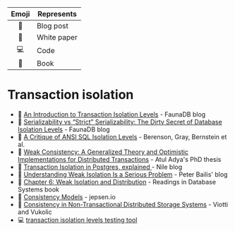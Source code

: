 
Emoji | Represents 
:---: | --- 
:notebook: | Blog post
:page_facing_up: | White paper
:computer: | Code
:book: | Book

# Transaction isolation

- :notebook: [An Introduction to Transaction Isolation Levels][fauna-intro-isolation-levels] - FaunaDB blog
- :notebook: [Serializability vs “Strict” Serializability: The Dirty Secret of Database Isolation Levels][fauna-strict-serializability] - FaunaDB blog
- :page_facing_up: [A Critique of ANSI SQL Isolation Levels][critique-isolation-levels] - Berenson, Gray, Bernstein et al.
- :page_facing_up: [Weak Consistency: A Generalized Theory and Optimistic
Implementations for Distributed Transactions][weak-consistency-generalized-theory] - Atul Adya's PhD thesis
- :notebook: [Transaction Isolation in Postgres, explained
][transaction-isolation-postgres] - Nile blog
- :notebook: [Understanding Weak Isolation Is a Serious Problem][understanding-weak-isolation] - Peter Bailis' blog
- :book: [Chapter 6: Weak Isolation and Distribution][chapter6-weak-isolation] - Readings in Database Systems book
- :notebook: [Consistency Models][consistency-models] - jepsen.io
- :page_facing_up: [Consistency in Non-Transactional
Distributed Storage Systems][consistency-no-sql] - Viotti and Vukolic
- :computer: [transaction isolation levels testing tool][hermitage-test]


[fauna-strict-serializability]: https://fauna.com/blog/serializability-vs-strict-serializability-the-dirty-secret-of-database-isolation-levels
[fauna-intro-isolation-levels]: https://fauna.com/blog/introduction-to-transaction-isolation-levels
[hermitage-test]: https://github.com/ept/hermitage
[critique-isolation-levels]: https://www.microsoft.com/en-us/research/wp-content/uploads/2016/02/tr-95-51.pdf
[weak-consistency-generalized-theory]: https://pmg.csail.mit.edu/papers/adya-phd.pdf
[transaction-isolation-postgres]: https://www.thenile.dev/blog/transaction-isolation-postgres
[understanding-weak-isolation]: http://www.bailis.org/blog/understanding-weak-isolation-is-a-serious-problem/
[chapter6-weak-isolation]: http://www.redbook.io/ch6-isolation.html
[consistency-models]: https://jepsen.io/consistency
[consistency-no-sql]: https://arxiv.org/pdf/1512.00168.pdf
